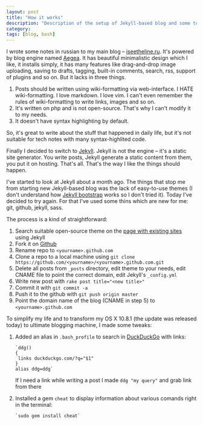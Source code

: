 ```yaml
---
layout: post
title: "How it works"
description: "Description of the setup of Jekyll-based blog and some toughts about working in terminal"
category: 
tags: [blog, bash]
---
```

I wrote some notes in russian to my main blog – [iseetheline.ru](iseetheline.ru). It's powered by blog engine named [Aegea](http://blogengine.ru). It has beautiful minimalistic design which I like, it installs simply, it has many features like drag-and-drop image uploading, saving to drafts, tagging, built-in comments, search, rss, support of plugins and so on. But it lacks in three things. 

1. Posts should be written using wiki-formatting via web-interface. I HATE wiki-formatting. I love markdown. I love vim. I can't even remember the rules of wiki-formatting to write links, images and so on.
2. It's written on php and is not open-source. That's why I can't modify it to my needs.
3. It doesn't have syntax highlighting by default.

So, it's great to write about the stuff that happened in daily life, but it's not suitable for tech notes with many syntax-highlited code.

Finally I decided to switch to [Jekyll](http://jekyllrb.com). Jekyll is not the engine – it's a static site generator. You write posts, Jekyll generate a static content from them, you put it on hosting. That's all. That's the way I like the things should happen. 

I've started to look at Jekyll about a month ago. The things that stop me from starting new Jekyll-based blog was the lack of easy-to-use themes (I don't understand how [Jekyll bootstrap](http://jekyllbootstrap.com) works so I don't tried it). Today I've decided to try again. For that I've used some thins which are new for me: git, github, jekyll, sass.

The process is a kind of straightforward:

1. Search suitable open-source theme on the [page with existing sites](http://wiki.github.com/mojombo/jekyll/sites) using Jekyll
2. Fork it on [Github](http://github.com)
3. Rename repo to `<yourname>.github.com`
4. Clone a repo to a local machine using `git clone https://github.com/<yourname>/<yourname>.github.com.git`
5. Delete all posts from `_posts` directory, edit theme to your needs, edit CNAME file to point the correct domain, edit Jekyll's `_config.yml`
6. Write new post with `rake post title="<new title>"`
7. Commit it with `git commit -a`
8. Push it to the github with `git push origin master`
9. Point the domain name of the blog (CNAME in step 5) to `<yourname>.github.com`

To simplify my life and to transform my OS X 10.8.1 (the update was released today) to ultimate blogging machine, I made some tweaks:

1.  Added an alias in `.bash_profile` to search in [DuckDuckGo](http://duckduckgo.com) with links:

        `ddg()
        {
         links duckduckgo.com/?q="$1"
        }
        alias ddg=ddg`

    If I need a link while writing a post I made `ddg "my query"` and grab link from there

2.  Installed a gem `cheat` to display information about various comands right in the terminal:

        `sudo gem install cheat`
   

